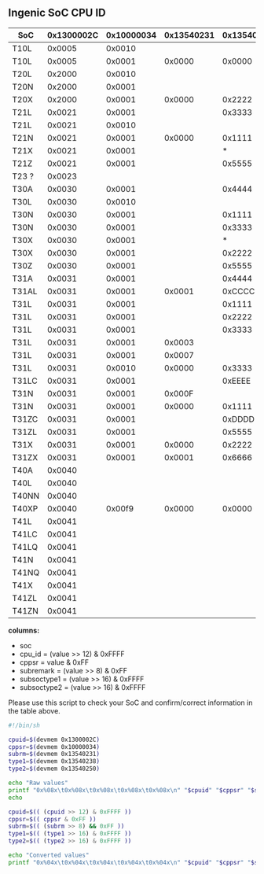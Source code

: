 Ingenic SoC CPU ID
------------------

| SoC   | 0x1300002C | 0x10000034 | 0x13540231 | 0x13540238 | 0x13540250 | Checked |
|-------|------------|------------|------------|------------|------------|---------|
| T10L  | 0x0005     | 0x0010     |            |            |            |         |
| T10L  | 0x0005     | 0x0001     | 0x0000     | 0x0000     | 0x0000     | X       |
| T20L  | 0x2000     | 0x0010     |            |            |            |         |
| T20N  | 0x2000     | 0x0001     |            |            |            |         |
| T20X  | 0x2000     | 0x0001     | 0x0000     | 0x2222     | 0x0000     | X       |
| T21L  | 0x0021     | 0x0001     |            | 0x3333     |            |         |
| T21L  | 0x0021     | 0x0010     |            |            |            |         |
| T21N  | 0x0021     | 0x0001     | 0x0000     | 0x1111     | 0x0000     | X       |
| T21X  | 0x0021     | 0x0001     |            | *          |            |         |
| T21Z  | 0x0021     | 0x0001     |            | 0x5555     |            |         |
| T23 ? | 0x0023     |            |            |            |            |         |
| T30A  | 0x0030     | 0x0001     |            | 0x4444     |            |         |
| T30L  | 0x0030     | 0x0010     |            |            |            |         |
| T30N  | 0x0030     | 0x0001     |            | 0x1111     |            |         |
| T30N  | 0x0030     | 0x0001     |            | 0x3333     |            |         |
| T30X  | 0x0030     | 0x0001     |            | *          |            |         |
| T30X  | 0x0030     | 0x0001     |            | 0x2222     |            |         |
| T30Z  | 0x0030     | 0x0001     |            | 0x5555     |            |         |
| T31A  | 0x0031     | 0x0001     |            | 0x4444     |            |         |
| T31AL | 0x0031     | 0x0001     | 0x0001     | 0xCCCC    | 0x0000     | X       |
| T31L  | 0x0031     | 0x0001     |            | 0x1111     |            |         | 
| T31L  | 0x0031     | 0x0001     |            | 0x2222     |            |         |
| T31L  | 0x0031     | 0x0001     |            | 0x3333     |            |         |
| T31L  | 0x0031     | 0x0001     | 0x0003     |            |            |         |
| T31L  | 0x0031     | 0x0001     | 0x0007     |            |            |         |
| T31L  | 0x0031     | 0x0010     | 0x0000     | 0x3333     | 0x0000     | X       |
| T31LC | 0x0031     | 0x0001     |            | 0xEEEE     |            |         |
| T31N  | 0x0031     | 0x0001     | 0x000F     |            |            |         |
| T31N  | 0x0031     | 0x0001     | 0x0000     | 0x1111     | 0x0000     | X       |
| T31ZC | 0x0031     | 0x0001     |            | 0xDDDD     |            |         |
| T31ZL | 0x0031     | 0x0001     |            | 0x5555     |            |         |
| T31X  | 0x0031     | 0x0001     | 0x0000     | 0x2222     | 0x0000     | X       |
| T31ZX | 0x0031     | 0x0001     | 0x0001     | 0x6666     | 0x0000     | X       |
| T40A  | 0x0040     |            |            |            | 0x4444     |         |
| T40L  | 0x0040     |            |            |            | 0x1111     |         |
| T40NN | 0x0040     |            |            |            | 0x8888     |         |
| T40XP | 0x0040     | 0x00f9     | 0x0000     | 0x0000     | 0x7777     | X       |
| T41L  | 0x0041     |            |            |            | 0x3333     |         |
| T41LC | 0x0041     |            |            |            | 0x8888     |         |
| T41LQ | 0x0041     |            |            |            | 0x9999     |         |
| T41N  | 0x0041     |            |            |            | 0x1111     |         |
| T41NQ | 0x0041     |            |            |            | 0xAAAA     |         |
| T41X  | 0x0041     |            |            |            | 0x6666     |         |
| T41ZL | 0x0041     |            |            |            | 0x5555     |         |
| T41ZN | 0x0041     |            |            |            | 0x7777     |         |

__columns:__
- soc
- cpu_id = (value >> 12) & 0xFFFF
- cppsr = value & 0xFF 
- subremark = (value >> 8) & 0xFF
- subsoctype1 = (value >> 16) & 0xFFFF
- subsoctype2 = (value >> 16) & 0xFFFF


Please use this script to check your SoC and confirm/correct information in the table above.  

``` bash
#!/bin/sh

cpuid=$(devmem 0x1300002C)
cppsr=$(devmem 0x10000034)
subrm=$(devmem 0x13540231)
type1=$(devmem 0x13540238)
type2=$(devmem 0x13540250)

echo "Raw values"
printf "0x%08x\t0x%08x\t0x%08x\t0x%08x\t0x%08x\n" "$cpuid" "$cppsr" "$subrm" "$type1" "$type2"
echo

cpuid=$(( (cpuid >> 12) & 0xFFFF ))
cppsr=$(( cppsr & 0xFF ))
subrm=$(( (subrm >> 8) && 0xFF ))
type1=$(( (type1 >> 16) & 0xFFFF ))
type2=$(( (type2 >> 16) & 0xFFFF ))

echo "Converted values"
printf "0x%04x\t0x%04x\t0x%04x\t0x%04x\t0x%04x\n" "$cpuid" "$cppsr" "$subrm" "$type1" "$type2"
```
